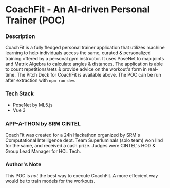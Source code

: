 # CoachFit - An AI-driven Personal Trainer (POC)

### Description
CoachFit is a fully fledged personal trainer application that utilizes machine learning to help individuals access the same, curated & personalized training offered by a personal gym instructor. It uses PoseNet to map joints and Matrix Algebra to calculate angles & distances. The application is able to count repetitions/sets & provide advice on the workout's form in real-time. The Pitch Deck for CoachFit is available above. The POC can be run after extraction with ```npm run dev```.

### Tech Stack
- PoseNet by ML5.js
- Vue 3

### APP-A-THON by SRM CINTEL
CoachFit was created for a 24h Hackathon organized by SRM's Computational Intelligence dept. Team Superluminals (solo team) won IInd for the same, and received a cash prize. Judges were CINTEL's HOD & Group Lead Manager for HCL Tech.

### Author's Note
This POC is *not* the best way to execute CoachFit. A more effecient way would be to train models for the workouts.
